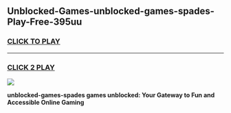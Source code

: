 
## Unblocked-Games-unblocked-games-spades-Play-Free-395uu
<h3>
<a href="https://premium76.site?title=unblocked-games-spades&ref=23A">CLICK TO PLAY</a></h3>
<hr>

<h3>
<a href="https://premium76.site?title=unblocked-games-spades&ref=23A">CLICK 2 PLAY</a>
  
</h3>

<a href="https://premium76.site?title=unblocked-games-spades&ref=23A"><img src="https://clearcache.store/games.png"></a>


**unblocked-games-spades games unblocked: Your Gateway to Fun and Accessible Online Gaming**
